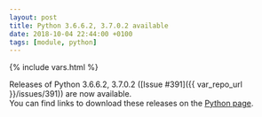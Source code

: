 ```yaml
---
layout: post
title: Python 3.6.6.2, 3.7.0.2 available
date: 2018-10-04 22:44:00 +0100
tags: [module, python]
---
```

{% include vars.html %}

Releases of Python 3.6.6.2, 3.7.0.2 ([Issue #391]({{ var_repo_url }}/issues/391)) are now available.<br />
You can find links to download these releases on the [Python page](/modules/python/).